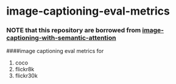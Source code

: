 
# image-captioning-eval-metrics 
### NOTE that this repository are borrowed from [image-captioning-with-semantic-attention](https://github.com/chapternewscu/image-captioning-with-semantic-attention)
####image captioning eval metrics for
1. coco  
2. flickr8k  
3. flickr30k  